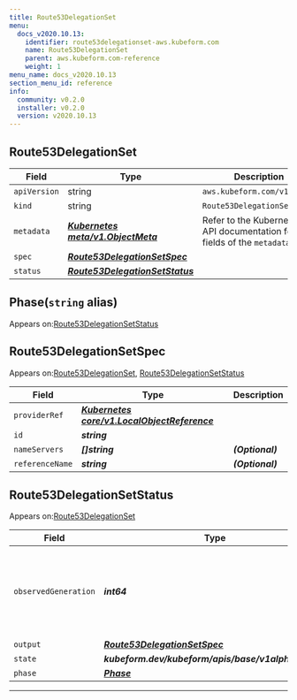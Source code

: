 ```yaml
---
title: Route53DelegationSet
menu:
  docs_v2020.10.13:
    identifier: route53delegationset-aws.kubeform.com
    name: Route53DelegationSet
    parent: aws.kubeform.com-reference
    weight: 1
menu_name: docs_v2020.10.13
section_menu_id: reference
info:
  community: v0.2.0
  installer: v0.2.0
  version: v2020.10.13
---
```


## Route53DelegationSet
| Field | Type | Description |
| ------ | ----- | ----------- |
| `apiVersion` | string | `aws.kubeform.com/v1alpha1` |
|    `kind` | string | `Route53DelegationSet` |
| `metadata` | ***[Kubernetes meta/v1.ObjectMeta](https://kubernetes.io/docs/reference/generated/kubernetes-api/v1.13/#objectmeta-v1-meta)***|Refer to the Kubernetes API documentation for the fields of the `metadata` field.|
| `spec` | ***[Route53DelegationSetSpec](#route53delegationsetspec)***||
| `status` | ***[Route53DelegationSetStatus](#route53delegationsetstatus)***||
## Phase(`string` alias)

Appears on:[Route53DelegationSetStatus](#route53delegationsetstatus)

## Route53DelegationSetSpec

Appears on:[Route53DelegationSet](#route53delegationset), [Route53DelegationSetStatus](#route53delegationsetstatus)

| Field | Type | Description |
| ------ | ----- | ----------- |
| `providerRef` | ***[Kubernetes core/v1.LocalObjectReference](https://kubernetes.io/docs/reference/generated/kubernetes-api/v1.13/#localobjectreference-v1-core)***||
| `id` | ***string***||
| `nameServers` | ***[]string***| ***(Optional)*** |
| `referenceName` | ***string***| ***(Optional)*** |
## Route53DelegationSetStatus

Appears on:[Route53DelegationSet](#route53delegationset)

| Field | Type | Description |
| ------ | ----- | ----------- |
| `observedGeneration` | ***int64***| ***(Optional)*** Resource generation, which is updated on mutation by the API Server.|
| `output` | ***[Route53DelegationSetSpec](#route53delegationsetspec)***| ***(Optional)*** |
| `state` | ***kubeform.dev/kubeform/apis/base/v1alpha1.State***| ***(Optional)*** |
| `phase` | ***[Phase](#phase)***| ***(Optional)*** |
---
